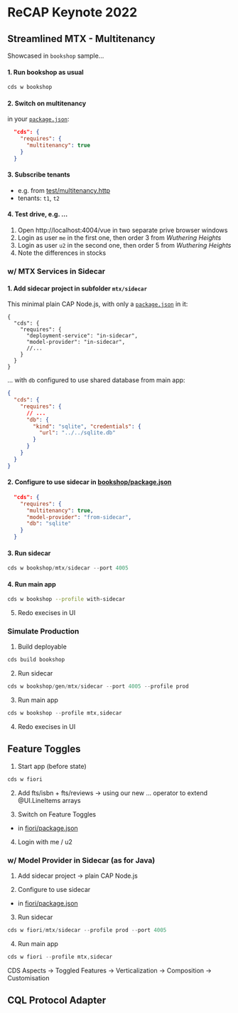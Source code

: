 # ReCAP Keynote 2022

## Streamlined MTX - Multitenancy

Showcased in `bookshop` sample...

#### 1. Run bookshop as usual 

```sh
cds w bookshop
```

#### 2. Switch on multitenancy 

in your [`package.json`](./bookshop/package.json):

```json
  "cds": {
    "requires": {
      "multitenancy": true
    }
  }
```

#### 3. Subscribe tenants 

- e.g. from [test/multitenancy.http](./bookshop/test/multitenancy.http)
- tenants: `t1`, `t2` 

#### 4. Test drive, e.g. ...

1. Open http://localhost:4004/vue in two separate prive browser windows
2. Login as user `me` in the first one, then order 3 from _Wuthering Heights_
3. Login as user `u2` in the second one, then order 5 from _Wuthering Heights_
4. Note the differences in stocks


### w/ MTX Services in Sidecar


#### 1. Add sidecar project in subfolder `mtx/sidecar` 

This minimal plain CAP Node.js, with only a [`package.json`](bookshop/mtx/sidecar/package.json) in it:

```jsonc
{
  "cds": {
    "requires": {
      "deployment-service": "in-sidecar",
      "model-provider": "in-sidecar",
      //...
    }
  }
}
```

... with `db` configured to use shared database from main app:

```json
{
  "cds": {
    "requires": {
      // ...
      "db": {
        "kind": "sqlite", "credentials": {
          "url": "../../sqlite.db"
        }
      }
    }
  }
}
```


#### 2. Configure to use sidecar in [bookshop/package.json](./bookshop/package.json)

```json
  "cds": {
    "requires": {
      "multitenancy": true,
      "model-provider": "from-sidecar",
      "db": "sqlite"
    }
  }
```

#### 3. Run sidecar

```js
cds w bookshop/mtx/sidecar --port 4005
```

#### 4. Run main app

```sh
cds w bookshop --profile with-sidecar
```

5. Redo execises in UI


### Simulate Production

1. Build deployable 
```js
cds build bookshop
```

2. Run sidecar
```js
cds w bookshop/gen/mtx/sidecar --port 4005 --profile prod
```

3. Run main app
```js
cds w bookshop --profile mtx,sidecar
```

4. Redo execises in UI



## Feature Toggles 

1. Start app (before state)
```js
cds w fiori
```

2. Add fts/isbn + fts/reviews → using our new ... operator to extend @UI.LineItems arrays 

3. Switch on Feature Toggles 
* in [fiori/package.json](./fiori/package.json)

4. Login with me / u2

### w/ Model Provider in Sidecar (as for Java) 

1. Add sidecar project -> plain CAP Node.js

2. Configure to use sidecar
* in [fiori/package.json](./fiori/package.json)

3. Run sidecar
```js
cds w fiori/mtx/sidecar --profile prod --port 4005
```

4. Run main app
```js
cds w fiori --profile mtx,sidecar
```

CDS Aspects → Toggled Features → Verticalization → Composition → Customisation 



## CQL Protocol Adapter
